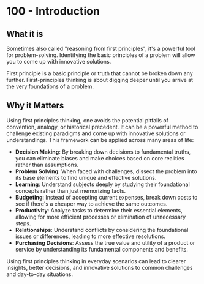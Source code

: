 # 100 - Introduction

## What it is

Sometimes also called "reasoning from first principles", it's a powerful tool for problem-solving. Identifying the basic principles of a problem will allow you to come up with innovative solutions.

First principle is a basic principle or truth that cannot be broken down any further. First-principles thinking is about digging deeper until you arrive at the very foundations of a problem.

## Why it Matters

Using first principles thinking, one avoids the potential pitfalls of convention, analogy, or historical precedent. It can be a powerful method to challenge existing paradigms and come up with innovative solutions or understandings. This framework can be applied across many areas of life:

- **Decision Making**: By breaking down decisions to fundamental truths, you can eliminate biases and make choices based on core realities rather than assumptions.
- **Problem Solving**: When faced with challenges, dissect the problem into its base elements to find unique and effective solutions.
- **Learning**: Understand subjects deeply by studying their foundational concepts rather than just memorizing facts.
- **Budgeting**: Instead of accepting current expenses, break down costs to see if there's a cheaper way to achieve the same outcomes.
- **Productivity**: Analyze tasks to determine their essential elements, allowing for more efficient processes or elimination of unnecessary steps.
- **Relationships**: Understand conflicts by considering the foundational issues or differences, leading to more effective resolutions.
- **Purchasing Decisions**: Assess the true value and utility of a product or service by understanding its fundamental components and benefits.

Using first principles thinking in everyday scenarios can lead to clearer insights, better decisions, and innovative solutions to common challenges and day-to-day situations.
